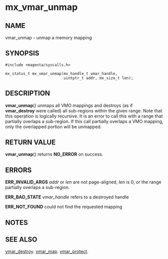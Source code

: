 # mx_vmar_unmap

## NAME

vmar_unmap - unmap a memory mapping

## SYNOPSIS

```
#include <magenta/syscalls.h>

mx_status_t mx_vmar_unmap(mx_handle_t vmar_handle,
                          uintptr_t addr, mx_size_t len);
```

## DESCRIPTION

**vmar_unmap**() unmaps all VMO mappings and destroys (as if **vmar_destroy**
were called) all sub-regions within the given range.  Note that this operation
is logically recursive.  It is an error to call this with a range that partially
overlaps a sub-region.  If this call partially overlaps a VMO mapping, only
the overlapped portion will be unmapped.

## RETURN VALUE

**vmar_unmap**() returns **NO_ERROR** on success.

## ERRORS

**ERR_INVALID_ARGS**  *addr* or *len* are not page-aligned, *len* is 0, or the
range partially overlaps a sub-region.

**ERR_BAD_STATE**  *vmar_handle* refers to a destroyed handle

**ERR_NOT_FOUND**  could not find the requested mapping

## NOTES

## SEE ALSO

[vmar_destroy](vmar_destroy.md).
[vmar_map](vmar_map.md).
[vmar_protect](vmar_protect.md).
